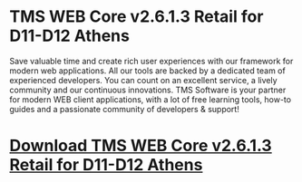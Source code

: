 # TMS WEB Core v2.6.1.3 Retail for D11-D12 Athens

Save valuable time and create rich user experiences with our framework for modern web applications. All our tools are backed by a dedicated team of experienced developers. You can count on an excellent service, a lively community and our continuous innovations. TMS Software is your partner for modern WEB client applications, with a lot of free learning tools, how-to guides and a passionate community of developers & support!

# [Download TMS WEB Core v2.6.1.3 Retail for D11-D12 Athens](https://developer.team/delphi/35092-tms-web-core-v2613-retail-for-d11-d12-athens.html)
